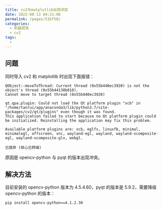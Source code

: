 ```yaml
---
title: cv2与matplotlib出现冲突
date: 2022-08-13 04:21:06
permalink: /pages/51bf58/
categories: 
  - 机器视觉
  - cv2
tags: 
  - 
---
```




## 问题

同时导入 cv2 和 matplotlib 时出现下面报错：

```shell
QObject::moveToThread: Current thread (0x55b440ec3920) is not the object's thread (0x55b44138b010).
Cannot move to target thread (0x55b440ec3920)

qt.qpa.plugin: Could not load the Qt platform plugin "xcb" in "/home/tanrui/app/anaconda3/lib/python3.7/site-packages/cv2/qt/plugins" even though it was found.
This application failed to start because no Qt platform plugin could be initialized. Reinstalling the application may fix this problem.

Available platform plugins are: xcb, eglfs, linuxfb, minimal, minimalegl, offscreen, vnc, wayland-egl, wayland, wayland-xcomposite-egl, wayland-xcomposite-glx, webgl.

已放弃 (核心已转储)
```
原因是 opencv-python 与 pyqt 的版本出现冲突。

## 解决方法

目前安装的 opencv-python 版本为 4.5.4.60，pyqt 的版本是 5.9.2，需要降级 opencv-python 的版本：
```shell
pip install opencv-python==4.1.2.30
```
